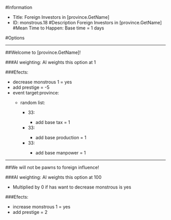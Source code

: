 #Information
 - Title: Foreign Investors in [province.GetName]
 - ID: monstrous.18
#Description
Foreign Investors in [province.GetName]
#Mean Time to Happen:
Base time = 1 days

#Options

___
##Welcome to [province.GetName]!

###AI weighting:
AI weights this option at 1


###Efects:<ul><li>decrease monstrous 1 = yes</li><li>add prestige = -5</li><li>event target:province:</li><ul><li>random list:</li><ul><li>33:</li><ul><li>add base tax = 1</li></ul><li>33:</li><ul><li>add base production = 1</li></ul><li>33:</li><ul><li>add base manpower = 1</li></ul></ul></ul></ul>

___
##We will not be pawns to foreign influence!

###AI weighting:
AI weights this option at 100
 - Multiplied by 0 if has want to decrease monstrous is yes


###Efects:<ul><li>increase monstrous 1 = yes</li><li>add prestige = 2</li></ul>
